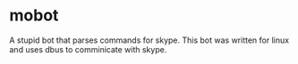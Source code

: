 mobot
=====

A stupid bot that parses commands for skype.
This bot was written for linux and uses dbus to comminicate with skype.
